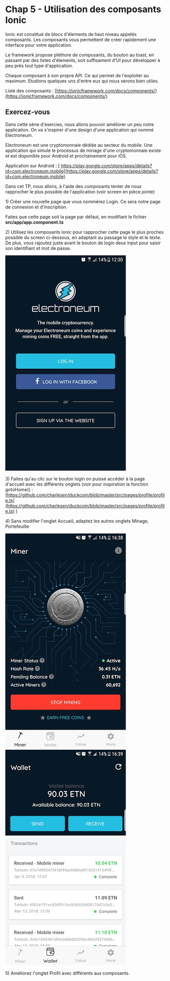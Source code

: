 # Chap 5 - Utilisation des composants Ionic

Ionic est constitué de blocs d'élements de haut niveau appelés composants. Les composants vous permettent de créer rapidement une interface pour votre application.

Le framework propose pléthore de composants, du bouton au toast, en passant par des listes d'élements, soit suffisament d'UI pour développer à peu près tout type d'application.

Chaque composant à son propre API. Ce qui permet de l'exploiter au maximum. Etudions quelques uns d'entre eux qui nous serons bien utiles.

Liste des composants : [https://ionicframework.com/docs/components/](https://ionicframework.com/docs/components/)

## Exercez-vous

Dans cette série d'exercies, nous allons pouvoir améliorer un peu notre application. On va s'inspirer d'une design d'une application qui nommé Electroneum.

Electroneum est une cryptomonnaie dédiée au secteur du mobile. Une application qui simule le processus de minage d'une cryptomonnaie existe et est disponible pour Android et prochainement pour iOS.

Application sur Android : [ https://play.google.com/store/apps/details?id=com.electroneum.mobile](https://play.google.com/store/apps/details?id=com.electroneum.mobile)

Dans cet TP, nous allons, à l'aide des composants tenter de nous rapprocher le plus possible de l'application \(voir screen en pièce jointe\)

1\) Créer une nouvelle page que vous nommérez Login. Ce sera notre page de connexion et d'inscription.

Faites que cette page soit la page par défaut, en modifiant le fichier **src/app/app.component.ts**

2\) Utilisez les composants Ionic pour rapprocher cette page le plus proches possible du screen ci-dessous, en adaptant au passage le style et le texte. De plus, vous rajoutez juste avant le bouton de login deux input pour saisir son identifiant et mot de passe.

![](/assets/login_img.jpg)

3\) Faites qu'au clic sur le bouton login on puisse accéder à  la page d'accueil avec les différents onglets \(voir pour inspiration la fonction gotoHome\(\) : [https://github.com/charlesen/duckcoin/blob/master/src/pages/profile/profile.ts](https://github.com/charlesen/duckcoin/blob/master/src/pages/profile/profile.ts) \)

4\) Sans modifier l'onglet Accueil, adaptez les autres onglets Minage, Portefeuille

![](/assets/miner_img.jpg)![](/assets/wallet_img.jpg)

5\) Améliorez l'onglet Profil avec différents aux composants.


